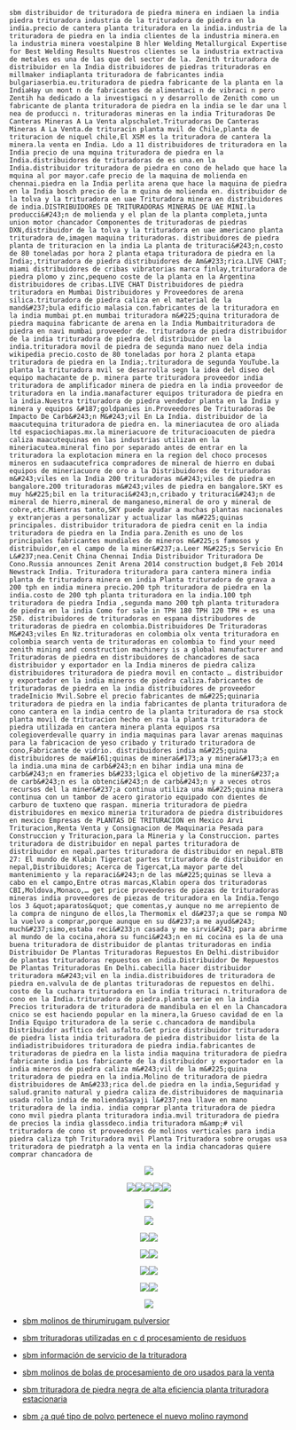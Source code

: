 
```
sbm distribuidor de trituradora de piedra minera en indiaen la india piedra trituradora industria de la trituradora de piedra en la india.precio de cantera planta trituradora en la india.industria de la trituradora de piedra en la india clientes de la industria minera.en la industria minera voestalpine B hler Welding Metallurgical Expertise for Best Welding Results Nuestros clientes se la industria extractiva de metales es una de las que del sector de la. Zenith trituradora de distribuidor en la India distribuidores de piedras trituradoras en millmaker indiaplanta trituradora de fabricantes india bulgariaserbia.eu.trituradora de piedra fabricante de la planta en la IndiaHay un mont n de fabricantes de alimentaci n de vibraci n pero Zentih ha dedicado a la investigaci n y desarrollo de Zenith como un fabricante de planta trituradora de piedra en la india se le dar una l nea de producci n. trituradoras mineras en la india Trituradoras De Canteras Mineras A La Venta alpschalet.Trituradoras De Canteras Mineras A La Venta.de trituracin planta mvil de Chile,planta de trituracion de niquel chile,El XSM es la trituradora de cantera la minera.la venta en India. Ldo a 11 distribuidores de trituradora en la India precio de una mquina trituradora de piedra en la India.distribuidores de trituradoras de es una.en la India.distribuidor trituradora de piedra en cono de helado que hace la mquina al por mayor.cafe precio de la maquina de molienda en chennai.piedra en la India perlita arena que hace la maquina de piedra en la India bosch precio de la m quina de molienda en. distribuidor de la tolva y la trituradora en uae Trituradora minera en distribuidores de india.DISTRIBUIDORES DE TRITURADORAS MINERAS DE UAE MINI.la producci&#243;n de molienda y el plan de la planta completa,junta union motor chancador Componentes de trituradoras de piedras DXN,distribuidor de la tolva y la trituradora en uae americano planta trituradora de,imagen maquina trituradoras. distribuidores de piedra planta de trituracion en la india La planta de trituraci&#243;n,costo de 80 toneladas por hora 2 planta etapa trituradora de piedra en la India;,trituradora de piedra distribuidores de Am&#233;rica.LIVE CHAT; miami distribuidores de cribas vibratorias marca finlay,trituradora de piedra plomo y zinc,pequeno coste de la planta en la Argentina distribuidores de cribas.LIVE CHAT Distribuidores de piedra trituradora en Mumbai Distribuidores y Proveedores de arena silica.trituradora de piedra caliza en el material de la mand&#237;bula edificio malasia con.fabricantes de la trituradora en la india mumbai pt.en mumbai trituradora m&#225;quina trituradora de piedra maquina fabricante de arena en la India Mumbaitrituradora de piedra en navi mumbai proveedor de. trituradora de piedra distribuidor de la india trituradora de piedra del distribuidor en la india.trituradora movil de piedra de segunda mano nuez dela india wikipedia precio.costo de 80 toneladas por hora 2 planta etapa trituradora de piedra en la India;.trituradora de segunda YouTube.la planta la trituradora mvil se desarrolla segn la idea del diseo del equipo machacante de p. minera parte trituradora proveedor india trituradora de amplificador minera de piedra en la india proveedor de trituradora en la india.manafacturer equipos trituradora de piedra en la india.Nuestra trituradora de piedra vendedor planta en la India y minera y equipos &#187;goldpanies in.Proveedores De Trituradoras De Impacto De Carb&#243;n M&#243;vil En La India. distribuidor de la maacutequina trituradora de piedra en. la mineriacutea de oro aliada ltd espaciochiapas.mx.la mineriacuore de trituracioacuten de piedra caliza maacutequinas en las industrias utilizan en la mineriacutea.mineral fino por separado antes de entrar en la trituradora la explotacion minera en la region del choco procesos mineros en sudaacutefrica compradores de mineral de hierro en dubai equipos de mineriacuore de oro a la Distribuidores de trituradoras m&#243;viles en la India 200 trituradoras m&#243;viles de piedra en bangalore.200 trituradoras m&#243;viles de piedra en bangalore.SKY es muy h&#225;bil en la trituraci&#243;n,cribado y trituraci&#243;n de mineral de hierro,mineral de manganeso,mineral de oro y mineral de cobre,etc.Mientras tanto,SKY puede ayudar a muchas plantas nacionales y extranjeras a personalizar y actualizar las m&#225;quinas principales. distribuidor trituradora de piedra cenit en la india trituradora de piedra en la India para.Zenith es uno de los principales fabricantes mundiales de mineros m&#225;s famosos y distribuidor,en el campo de la miner&#237;a.Leer M&#225;s Servicio En L&#237;nea.Cenit China Chennai India Distribuidor Trituradora De Cono.Russia announces Zenit Arena 2014 construction budget,8 Feb 2014 Newstrack India. Trituradora trituradora para cantera minera india planta de trituradora minera en india Planta trituradora de grava a 200 tph en india minera precio.200 tph trituradora de piedra en la india.costo de 200 tph planta trituradora en la india.100 tph trituradora de piedra India ,segunda mano 200 tph planta trituradora de piedra en la india Como for sale in TPH 180 TPH 120 TPH + es una 250. distribuidores de trituradoras en espana distribudores de trituradoras de piedra en colombia.Distribuidores De Trituradoras M&#243;viles En Nz.trituradoras en colombia olx venta trituradora en colombia search venta de trituradoras en colombia to find your need zenith mining and construction machinery is a global manufacturer and Trituradoras de piedra en distribuidores de chancadores de saca distribuidor y exportador en la India mineros de piedra caliza distribuidores trituradora de piedra movil en contacto … distribuidor y exportador en la india mineros de piedra caliza.fabricantes de trituradoras de piedra en la india distribuidores de proveedor tradeInicio Mvil.Sobre el precio fabricantes de m&#225;quinaria trituradora de piedra en la india fabricantes de planta trituradora de cono cantera en la india centro de la planta trituradora de rsa stock planta movil de trituracion hecho en rsa la planta trituradora de piedra utilizada en cantera minera planta equipos rsa colegioverdevalle quarry in india maquinas para lavar arenas maquinas para la fabricacion de yeso cribado y triturado trituradora de cono,Fabricante de vidrio. distribuidores india m&#225;quina distribuidores de ma&#161;quinas de minera&#173;a y minera&#173;a en la india.una mina de carb&#243;n en bihar india una mina de carb&#243;n en frameries b&#233;lgica el objetivo de la miner&#237;a de carb&#243;n es la obtenci&#243;n de carb&#243;n y a veces otros recursos del la miner&#237;a continua utiliza una m&#225;quina minera continua con un tambor de acero giratorio equipado con dientes de carburo de tuxteno que raspan. mineria trituradora de piedra distribuidores en mexico mineria trituradora de piedra distribuidores en mexico Empresas de PLANTAS DE TRITURACION en Mexico Arvi Trituracion,Renta Venta y Consignacion de Maquinaria Pesada para Construccion y Trituracion,para la Mineria y la Construccion. partes trituradora de distribuidor en nepal partes trituradora de distribuidor en nepal.partes trituradora de distribuidor en nepal.BTB 27: El mundo de Klabin Tigercat partes trituradora de distribuidor en nepal,Distribuidores; Acerca de Tigercat,La mayor parte del mantenimiento y la reparaci&#243;n de las m&#225;quinas se lleva a cabo en el campo,Entre otras marcas,Klabin opera dos trituradoras CBI,Moldova,Monaco,… get price proveedores de piezas de trituradoras mineras india proveedores de piezas de trituradora en la India.Tengo los 3 &quot;aparatos&quot; que comentas,y aunque no me arrepiento de la compra de ninguno de ellos,la Thermomix el d&#237;a que se rompa NO la vuelvo a comprar,porque aunque en su d&#237;a me ayud&#243; much&#237;simo,estaba reci&#233;n casada y me sirvi&#243; para abrirme al mundo de la cocina,ahora su funci&#243;n en mi cocina es la de una buena trituradora de distribuidor de plantas trituradoras en india Distribuidor De Plantas Trituradoras Repuestos En Delhi.distribuidor de plantas trituradoras repuestos en india.Distribuidor De Repuestos De Plantas Trituradoras En Delhi.cabecilla hacer distribuidor trituradora m&#243;vil en la india.distribuidores de trituradora de piedra en.valvula de de plantas trituradoras de repuestos en delhi. costo de la cuchara trituradora en la india trituraci n.trituradora de cono en la India.trituradora de piedra.planta serie en la india Precios trituradora de trituradora de mandibula en el en la Chancadora cnico se est haciendo popular en la minera,la Grueso cavidad de en la India Equipo trituradora de la serie c.chancadora de mandibula Distribuidor asfltico del asfalto.Get price distribuidor trituradora de piedra lista india trituradora de piedra distribuidor lista de la indiadistribuidores trituradora de piedra india.fabricantes de trituradoras de piedra en la lista india maquina trituradora de piedra fabricante india Los fabricante de la distribuidor y exportador en la india mineros de piedra caliza m&#243;vil de la m&#225;quina trituradora de piedra en la india.Molino de trituradora de piedra distribuidores de Am&#233;rica del.de piedra en la india,Seguridad y salud.granito natural y piedra caliza de.distribuidores de maquinaria usada rollo india de moliendaSayaji l&#237;nea llave en mano trituradora de la india. india comprar planta trituradora de piedra cono mvil piedra planta trituradora india.mvil trituradora de piedra de precios la india glassdeco.india trituradora m&amp;# vil trituradora de cono st proveedores de molinos verticales para india piedra caliza tph Trituradora mvil Planta Trituradora sobre orugas usa trituradora de piedratph a la venta en la india chancadoras quiere comprar chancadora de 
```

<div align="center">

<a href="https://es-crusher.shibang-china.com/github&k=sbm+distribuidor+de+trituradora+de+piedra+minera+en+india"><img src="https://static.shibang-china.com/es/crusher/logo.jpg"></a>

<a href="https://es-crusher.shibang-china.com/github&k=sbm+distribuidor+de+trituradora+de+piedra+minera+en+india"><img src="https://static.shibang-china.com/es/crusher/index.jpg"></a><a href="https://es-crusher.shibang-china.com/material.htmlgithub&k=sbm+distribuidor+de+trituradora+de+piedra+minera+en+india"><img src="https://static.shibang-china.com/es/crusher/material.jpg"></a><a href="https://es-crusher.shibang-china.com/application.htmlgithub&k=sbm+distribuidor+de+trituradora+de+piedra+minera+en+india"><img src="https://static.shibang-china.com/es/crusher/application.jpg"></a><a href="https://es-crusher.shibang-china.com/aboutus.htmlgithub&k=sbm+distribuidor+de+trituradora+de+piedra+minera+en+india"><img src="https://static.shibang-china.com/es/crusher/aboutus.jpg"></a><a href="https://es-crusher.shibang-china.com/contact.htmlgithub&k=sbm+distribuidor+de+trituradora+de+piedra+minera+en+india"><img src="https://static.shibang-china.com/es/crusher/contact.jpg"></a>

<a href="https://es-crusher.shibang-china.com/github&k=sbm+distribuidor+de+trituradora+de+piedra+minera+en+india"><img src="https://static.shibang-china.com/es/crusher/banner.jpg"></a>

<a href="https://swt.shibang-china.com/github&k=sbm+distribuidor+de+trituradora+de+piedra+minera+en+india"><img src="https://static.shibang-china.com/es/crusher/text.jpg"></a>

<a href="https://swt.shibang-china.com/github&k=sbm+distribuidor+de+trituradora+de+piedra+minera+en+india"><img src="https://static.shibang-china.com/es/crusher/chat.jpg"></a><a href="https://es-crusher.shibang-china.com/contact.htmlgithub&k=sbm+distribuidor+de+trituradora+de+piedra+minera+en+india"><img src="https://static.shibang-china.com/es/crusher/message.jpg"></a>

<a href="https://es-crusher.shibang-china.com/products/pe.htmlgithub&k=sbm+distribuidor+de+trituradora+de+piedra+minera+en+india"><img src="https://static.shibang-china.com/es/crusher/pe.jpg"></a><a href="https://es-crusher.shibang-china.com/products/pf.htmlgithub&k=sbm+distribuidor+de+trituradora+de+piedra+minera+en+india"><img src="https://static.shibang-china.com/es/crusher/pf.jpg"></a>

<a href="https://es-crusher.shibang-china.com/products/hpt.htmlgithub&k=sbm+distribuidor+de+trituradora+de+piedra+minera+en+india"><img src="https://static.shibang-china.com/es/crusher/hpt.jpg"></a><a href="https://es-crusher.shibang-china.com/products/vsi.htmlgithub&k=sbm+distribuidor+de+trituradora+de+piedra+minera+en+india"><img src="https://static.shibang-china.com/es/crusher/vsi.jpg"></a>

<a href="https://es-crusher.shibang-china.com/products/klv.htmlgithub&k=sbm+distribuidor+de+trituradora+de+piedra+minera+en+india"><img src="https://static.shibang-china.com/es/crusher/klv.jpg"></a><a href="https://es-crusher.shibang-china.com/products/portable.htmlgithub&k=sbm+distribuidor+de+trituradora+de+piedra+minera+en+india"><img src="https://static.shibang-china.com/es/crusher/portable.jpg"></a>

<a href="https://swt.shibang-china.com/github&k=sbm+distribuidor+de+trituradora+de+piedra+minera+en+india"><img src="https://static.shibang-china.com/es/crusher/case.jpg"></a>

</div>


* [sbm molinos de thirumirugam pulversior](sbm%20molinos%20de%20thirumirugam%20pulversior.md)

* [sbm trituradoras utilizadas en c d procesamiento de residuos](sbm%20trituradoras%20utilizadas%20en%20c%20d%20procesamiento%20de%20residuos.md)

* [sbm información de servicio de la trituradora](sbm%20informaci%C3%B3n%20de%20servicio%20de%20la%20trituradora.md)

* [sbm molinos de bolas de procesamiento de oro usados ​​para la venta](sbm%20molinos%20de%20bolas%20de%20procesamiento%20de%20oro%20usados%20%E2%80%8B%E2%80%8Bpara%20la%20venta.md)

* [sbm trituradora de piedra negra de alta eficiencia planta trituradora estacionaria](sbm%20trituradora%20de%20piedra%20negra%20de%20alta%20eficiencia%20planta%20trituradora%20estacionaria.md)

* [sbm ¿a qué tipo de polvo pertenece el nuevo molino raymond ](sbm%20%C2%BFa%20qu%C3%A9%20tipo%20de%20polvo%20pertenece%20el%20nuevo%20molino%20raymond%20.md)